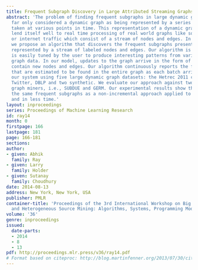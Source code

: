 ```yaml
---
title: Frequent Subgraph Discovery in Large Attributed Streaming Graphs
abstract: 'The problem of finding frequent subgraphs in large dynamic graphs has so
  far only considered a dynamic graph as being represented by a series of static snapshots
  taken at various points in time. This representation of a dynamic graph does not
  lend itself well to real time processing of real world graphs like social networks
  or internet traffic which consist of a stream of nodes and edges. In this paper
  we propose an algorithm that discovers the frequent subgraphs present in a graph
  represented by a stream of labeled nodes and edges. Our algorithm is efficient and
  is easily tuned by the user to produce interesting patterns from various kinds of
  graph data. In our model, updates to the graph arrive in the form of batches which
  contain new nodes and edges. Our algorithm continuously reports the frequent subgraphs
  that are estimated to be found in the entire graph as each batch arrives. We evaluate
  our system using five large dynamic graph datasets: the Hetrec 2011 challenge data,
  Twitter, DBLP and two synthetic. We evaluate our approach against two popular large
  graph miners, i.e., SUBDUE and GERM. Our experimental results show that we can find
  the same frequent subgraphs as a non-incremental approach applied to snapshot graphs,
  and in less time.'
layout: inproceedings
series: Proceedings of Machine Learning Research
id: ray14
month: 0
firstpage: 166
lastpage: 181
page: 166-181
sections: 
author:
- given: Abhik
  family: Ray
- given: Larry
  family: Holder
- given: Sutanay
  family: Choudhury
date: 2014-08-13
address: New York, New York, USA
publisher: PMLR
container-title: 'Proceedings of the 3rd International Workshop on Big Data, Streams
  and Heterogeneous Source Mining: Algorithms, Systems, Programming Models and Applications'
volume: '36'
genre: inproceedings
issued:
  date-parts:
  - 2014
  - 8
  - 13
pdf: http://proceedings.mlr.press/v36/ray14.pdf
# Format based on citeproc: http://blog.martinfenner.org/2013/07/30/citeproc-yaml-for-bibliographies/
---
```

